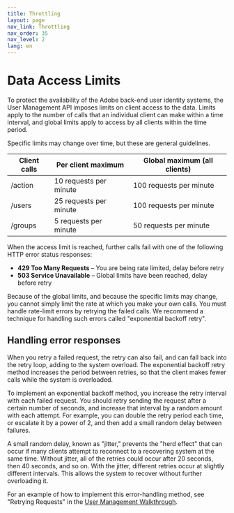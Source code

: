 ```yaml
---
title: Throttling
layout: page
nav_link: Throttling
nav_order: 35
nav_level: 2
lang: en
---
```


# Data Access Limits

To protect the availability of the Adobe back-end user identity systems, the User Management API imposes limits on client access to the data. Limits apply to the number of calls that an individual client can make within a time interval, and global limits apply to access by all clients within the time period.

Specific limits may change over time, but these are general guidelines.

| Client calls | Per client maximum | Global maximum (all clients) | 
| --- | --- | --- |
| /action | 10 requests per minute | 100 requests per minute |
| /users | 25 requests per minute | 100 requests per minute |
| /groups | 5 requests per minute | 50 requests per minute |

When the access limit is reached, further calls fail with one of the following HTTP error status responses:

* **429 Too Many Requests** – You are being rate limited, delay before retry
* **503 Service Unavailable** – Global limits have been reached, delay before retry

Because of the global limits, and because the specific limits may change, you cannot simply limit the rate at which you make your own calls. You must handle rate-limit errors by retrying the failed calls.  We recommend a technique for handling such errors called "exponential backoff retry".

## Handling error responses

When you retry a failed request, the retry can also fail, and can fall back into the retry loop, adding to the system overload. The exponential backoff retry method increases the period between retries, so that the client makes fewer calls while the system is overloaded.

To implement an exponential backoff method, you increase the retry interval with each failed request. You should retry sending the request after a certain number of seconds, and increase that interval by a random amount with each attempt. For example, you can double the retry period each time, or escalate it by a power of 2, and then add a small random delay between failures.

A small random delay, known as "jitter," prevents the "herd effect" that can occur if many clients attempt to reconnect to a recovering system at the same time. Without jitter, all of the retries could occur after 20 seconds, then 40 seconds, and so on. With the jitter, different retries occur at slightly different intervals. This allows the system to recover without further overloading it.

For an example of how to implement this error-handling method, see "Retrying Requests" in the [User Management Walkthrough](samples/index.html).

